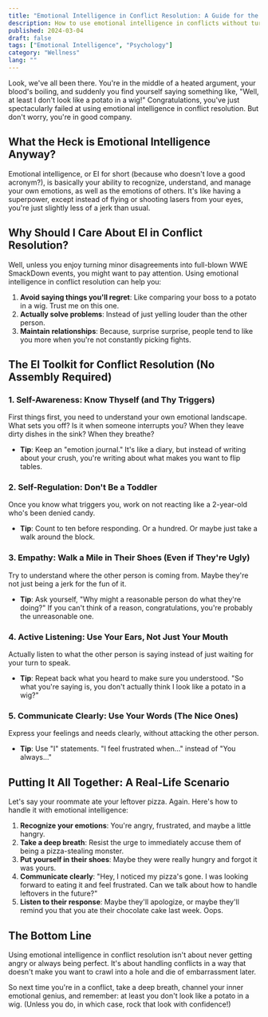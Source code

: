 ```yaml
---
title: "Emotional Intelligence in Conflict Resolution: A Guide for the Emotionally Challenged"
description: How to use emotional intelligence in conflicts without turning into a human tornado. Tips for the emotionally challenged to actually solve problems.
published: 2024-03-04
draft: false
tags: ["Emotional Intelligence", "Psychology"]
category: "Wellness"
lang: ""
---
```


<!-- ![Hero Image](./heroImage.jpg) -->

Look, we've all been there. You're in the middle of a heated argument, your blood's boiling, and suddenly you find yourself saying something like, "Well, at least I don't look like a potato in a wig!" Congratulations, you've just spectacularly failed at using emotional intelligence in conflict resolution. But don't worry, you're in good company.


## What the Heck is Emotional Intelligence Anyway?

Emotional intelligence, or EI for short (because who doesn't love a good acronym?), is basically your ability to recognize, understand, and manage your own emotions, as well as the emotions of others. It's like having a superpower, except instead of flying or shooting lasers from your eyes, you're just slightly less of a jerk than usual.

## Why Should I Care About EI in Conflict Resolution?

Well, unless you enjoy turning minor disagreements into full-blown WWE SmackDown events, you might want to pay attention. Using emotional intelligence in conflict resolution can help you:

1. **Avoid saying things you'll regret**: Like comparing your boss to a potato in a wig. Trust me on this one.
2. **Actually solve problems**: Instead of just yelling louder than the other person.
3. **Maintain relationships**: Because, surprise surprise, people tend to like you more when you're not constantly picking fights.

## The EI Toolkit for Conflict Resolution (No Assembly Required)

### 1. Self-Awareness: Know Thyself (and Thy Triggers)

First things first, you need to understand your own emotional landscape. What sets you off? Is it when someone interrupts you? When they leave dirty dishes in the sink? When they breathe?

- **Tip**: Keep an "emotion journal." It's like a diary, but instead of writing about your crush, you're writing about what makes you want to flip tables.

### 2. Self-Regulation: Don't Be a Toddler

Once you know what triggers you, work on not reacting like a 2-year-old who's been denied candy.

- **Tip**: Count to ten before responding. Or a hundred. Or maybe just take a walk around the block.

### 3. Empathy: Walk a Mile in Their Shoes (Even if They're Ugly)

Try to understand where the other person is coming from. Maybe they're not just being a jerk for the fun of it.

- **Tip**: Ask yourself, "Why might a reasonable person do what they're doing?" If you can't think of a reason, congratulations, you're probably the unreasonable one.

### 4. Active Listening: Use Your Ears, Not Just Your Mouth

Actually listen to what the other person is saying instead of just waiting for your turn to speak.

- **Tip**: Repeat back what you heard to make sure you understood. "So what you're saying is, you don't actually think I look like a potato in a wig?"

### 5. Communicate Clearly: Use Your Words (The Nice Ones)

Express your feelings and needs clearly, without attacking the other person.

- **Tip**: Use "I" statements. "I feel frustrated when..." instead of "You always..."

## Putting It All Together: A Real-Life Scenario

Let's say your roommate ate your leftover pizza. Again. Here's how to handle it with emotional intelligence:

1. **Recognize your emotions**: You're angry, frustrated, and maybe a little hangry.
2. **Take a deep breath**: Resist the urge to immediately accuse them of being a pizza-stealing monster.
3. **Put yourself in their shoes**: Maybe they were really hungry and forgot it was yours.
4. **Communicate clearly**: "Hey, I noticed my pizza's gone. I was looking forward to eating it and feel frustrated. Can we talk about how to handle leftovers in the future?"
5. **Listen to their response**: Maybe they'll apologize, or maybe they'll remind you that you ate their chocolate cake last week. Oops.

## The Bottom Line

Using emotional intelligence in conflict resolution isn't about never getting angry or always being perfect. It's about handling conflicts in a way that doesn't make you want to crawl into a hole and die of embarrassment later.

So next time you're in a conflict, take a deep breath, channel your inner emotional genius, and remember: at least you don't look like a potato in a wig. (Unless you do, in which case, rock that look with confidence!)
